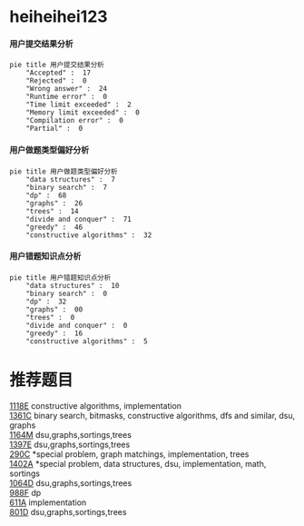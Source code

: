 # heiheihei123

<!-- tabs:start -->



#### **用户提交结果分析**

```mermaid
pie title 用户提交结果分析
    "Accepted" :  17
    "Rejected" :  0
    "Wrong answer" :  24
    "Runtime error" :  0
    "Time limit exceeded" :  2
    "Memory limit exceeded" :  0
    "Compilation error" :  0
    "Partial" :  0
```

#### **用户做题类型偏好分析**

```mermaid
pie title 用户做题类型偏好分析
    "data structures" :  7
    "binary search" :  7
    "dp" :  68
    "graphs" :  26
    "trees" :  14
    "divide and conquer" :  71
    "greedy" :  46
    "constructive algorithms" :  32
```
#### **用户错题知识点分析**

```mermaid
pie title 用户错题知识点分析
    "data structures" :  10
    "binary search" :  0
    "dp" :  32
    "graphs" :  00
    "trees" :  0
    "divide and conquer" :  0
    "greedy" :  16
    "constructive algorithms" :  5
```



<!-- tabs:end -->
# 推荐题目
[1118E](https://codeforces.com/contest/1118/problem/E)		constructive algorithms,
                        implementation		  
[1361C](https://codeforces.com/contest/1361/problem/C)		binary search,
                        bitmasks,
                        constructive algorithms,
                        dfs and similar,
                        dsu,
                        graphs		  
[1164M](https://codeforces.com/contest/1164/problem/M)		dsu,graphs,sortings,trees		  
[1397E](https://codeforces.com/contest/1397/problem/E)		dsu,graphs,sortings,trees		  
[290C](https://codeforces.com/contest/290/problem/C)		*special problem,
                        graph matchings,
                        implementation,
                        trees		  
[1402A](https://codeforces.com/contest/1402/problem/A)		*special problem,
                        data structures,
                        dsu,
                        implementation,
                        math,
                        sortings		  
[1064D](https://codeforces.com/contest/1064/problem/D)		dsu,graphs,sortings,trees		  
[988F](https://codeforces.com/contest/988/problem/F)		dp		  
[611A](https://codeforces.com/contest/611/problem/A)		implementation		  
[801D](https://codeforces.com/contest/801/problem/D)		dsu,graphs,sortings,trees		  

